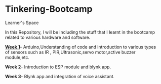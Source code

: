 # Tinkering-Bootcamp
Learner's Space

In this Repository, I will be including the stuff that I learnt in the bootcamp related to various hardware and software.

[**Week 1**](https://github.com/sharvaree1921/Tinkering-Bootcamp/tree/master/Week1)- Arduino,Understanding of code and introduction to various types of sensors such as IR , PIR,Ultrasonic,servo motor,active buzzer module,etc.

**Week 2**- Introduction to ESP module and blynk app.

**Week 3**- Blynk app and integration of voice assistant. 
